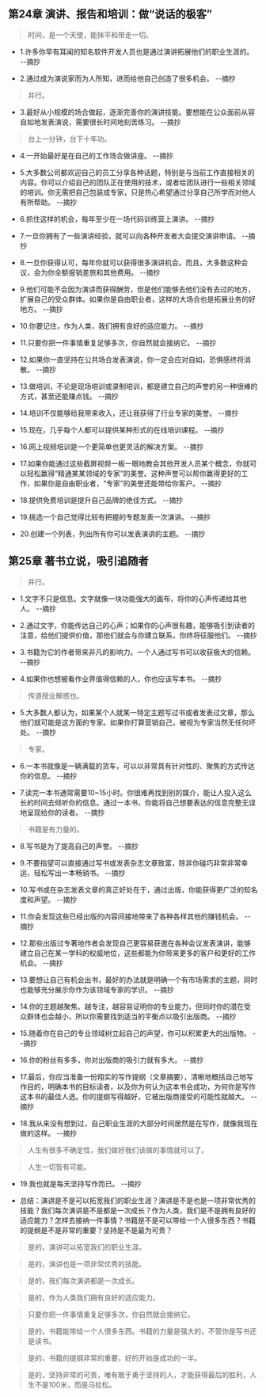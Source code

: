 ## 第24章 演讲、报告和培训：做“说话的极客”

>时间，是一个天使，能抹平和带走一切。

- 1.许多你早有耳闻的知名软件开发人员也是通过演讲拓展他们的职业生涯的。 --摘抄

- 2.通过成为演说家而为人所知，进而给他自己创造了很多机会。 --摘抄

>并行。

- 3.最好从小规模的场合做起，逐渐完善你的演讲技能。要想能在公众面前从容自如地发表演说，需要很长时间地刻苦练习。 --摘抄

>台上一分钟，台下十年功。

- 4.一开始最好是在自己的工作场合做讲座。 --摘抄

- 5.大多数公司都欢迎自己的员工分享各种话题，特别是与当前工作直接相关的内容。你可以介绍自己的团队正在使用的技术，或者给团队进行一些相关领域的培训。你无需把自己包装成专家，只是热心希望通过分享自己所学而对他人有所帮助。 --摘抄

- 6.抓住这样的机会，每年至少在一场代码训练营上演讲。 --摘抄

- 7.一旦你拥有了一些演讲经验，就可以向各种开发者大会提交演讲申请。 --摘抄

- 8.一旦你获得认可，每年你就可以获得很多演讲机会。而且，大多数这种会议，会为你全额报销差旅和其他费用。 --摘抄

- 9.他们可能不会因为演讲而获得酬劳，但是他们能够去他们没有去过的地方，扩展自己的受众群体。如果你是自由职业者，这样的大场合也是拓展业务的好地方。 --摘抄

- 10.你要记住，作为人类，我们拥有良好的适应能力。 --摘抄

- 11.只要你把一件事情重复足够多次，你自然就会接纳它。 --摘抄

- 12.如果你一直坚持在公共场合发表演说，你一定会应对自如，恐惧感终将消散。 --摘抄

- 13.做培训，不论是现场培训或录制培训，都是建立自己的声誉的另一种很棒的方式，甚至还能赚点钱。 --摘抄

- 14.培训不仅能够给我带来收入，还让我获得了行业专家的美誉。 --摘抄

- 15.现在，几乎每个人都可以提供某种形式的在线培训课程。 --摘抄

- 16.网上视频培训是一个更简单也更灵活的解决方案。 --摘抄

- 17.如果你能通过这些截屏视频一板一眼地教会其他开发人员某个概念，你就可以轻松赢得“精通某某领域的专家”的美誉。这种声誉可以帮你赢得更好的工作，如果你是自由职业者，“专家”的美誉还能带给你客户。 --摘抄

- 18.提供免费培训是提升自己品牌的绝佳方式。 --摘抄

- 19.挑选一个自己觉得比较有把握的专题发表一次演讲。 --摘抄

- 20.创建一个列表，列出所有你可以发表演讲的主题。 --摘抄

## 第25章 著书立说，吸引追随者

>并行。

- 1.文字不只是信息。文字就像一块功能强大的画布，将你的心声传递给其他人。 --摘抄

- 2.通过文字，你能传达自己的心声；如果你的心声很有趣，能够吸引到读者的注意，给他们提供价值，那他们就会与你建立联系，你终将征服他们。 --摘抄

- 3.书籍为它的作者带来非凡的影响力。一个人通过写书可以收获极大的信赖。 --摘抄

- 4.如果你也想被看作业界值得信赖的人，你也应该写本书。 --摘抄

>传道授业解惑也。

- 5.大多数人都认为，如果某个人就某一特定主题写过书或者发表过文章，那么他们就可能是这方面的专家。如果你打算营销自己，被视为专家当然无任何坏处。 --摘抄

>专家。

- 6.一本书就像是一辆满载的货车，可以以非常具有针对性的、聚焦的方式传达你的信息。 --摘抄

- 7.读完一本书通常需要10~15小时。你很难再找到别的媒介，能让人投入这么长的时间去倾听你的信息。通过一本书，你能将自己想要表达的信息完整无误地呈现给你的读者。 --摘抄

>书籍是有力量的。

- 8.写书是为了提高自己的声誉。 --摘抄

- 9.不要指望可以直接通过写书或发表杂志文章致富，除非你碰巧非常非常幸运，轻松写出一本畅销书。 --摘抄

- 10.写书或在杂志发表文章的真正好处在于，通过出版，你能获得更广泛的知名度和声望。 --摘抄

- 11.你会发现这些已经出版的内容间接地带来了各种各样其他的赚钱机会。 --摘抄

- 12.那些出版过专著地作者会发现自己更容易获邀在各种会议发表演讲，能够建立自己在某一学科的权威地位，这些都能为你带来更多的客户和更好的工作机会。 --摘抄

- 13.要想让自己有机会出书，最好的办法就是明确一个有市场需求的主题，同时也能够充分展示你作为该领域专家的学识。 --摘抄

- 14.你的主题越聚焦、越专注，越容易证明你的专业能力，但同时你的潜在受众群体也会越小，所以你需要找到适当的平衡点以吸引出版商。 --摘抄

- 15.随着你在自己的专业领域树立起自己的声望，你可以积累更大的出版物。 --摘抄

- 16.你的粉丝有多多，你对出版商的吸引力就有多大。 --摘抄

- 17.最后，你应当准备一份翔实的写作提纲（文章摘要），清晰地概括自己地写作目的，明确本书的目标读者，以及你为何认为这本书会成功，为何你是写作这本书的最佳人选。你的提纲写得越好，它被出版商接受的可能性就越大。 --摘抄

- 18.我从来没有想到过，自己职业生涯的大部分时间居然是在写作，就像我现在做的这样。 --摘抄

>人生有很多不确定性，我们做好我们该做的事情就可以了。

>人生一切皆有可能。

- 19.我也就是每天坚持写作而已。 --摘抄

- 总结：演讲是不是可以拓宽我们的职业生涯？演讲是不是也是一项非常优秀的技能？我们每次演讲是不是都是一次成长？作为人类，我们是不是拥有良好的适应能力？怎样去接纳一件事情？书籍是不是可以带给一个人很多东西？书籍的提纲是不是非常的重要？坚持是不是最为可贵？

>是的，演讲可以拓宽我们的职业生涯。

>是的，演讲也是一项非常优秀的技能。

>是的，我们每次演讲都是一次成长。

>是的，作为人类我们拥有良好的适应能力。

>只要你把一件事情重复足够多次，你自然就会接纳它。

>是的，书籍能带给一个人很多东西。书籍的力量是强大的，不管你是写书还是读书。

>是的，书籍的提纲非常的重要，好的开始是成功的一半。

>是的，坚持非常的可贵，唯有敢于勇于坚持的人，才能获得最后的胜利，人生不是100米，而是马拉松。
